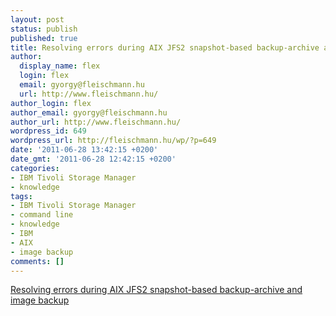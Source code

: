 ```yaml
---
layout: post
status: publish
published: true
title: Resolving errors during AIX JFS2 snapshot-based backup-archive and image backup
author:
  display_name: flex
  login: flex
  email: gyorgy@fleischmann.hu
  url: http://www.fleischmann.hu/
author_login: flex
author_email: gyorgy@fleischmann.hu
author_url: http://www.fleischmann.hu/
wordpress_id: 649
wordpress_url: http://fleischmann.hu/wp/?p=649
date: '2011-06-28 13:42:15 +0200'
date_gmt: '2011-06-28 12:42:15 +0200'
categories:
- IBM Tivoli Storage Manager
- knowledge
tags:
- IBM Tivoli Storage Manager
- command line
- knowledge
- IBM
- AIX
- image backup
comments: []
---
```

<p><a href="http://publib.boulder.ibm.com/infocenter/tivihelp/v1r1/index.jsp?topic=%2Fcom.ibm.itsmm.doc%2Fb_pdg_master42.htm">Resolving errors during AIX JFS2 snapshot-based backup-archive and image backup</a></p>
